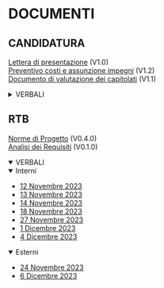 <h1>DOCUMENTI</h1>

<h2>CANDIDATURA</h2>

[Lettera di presentazione](documenti/CANDIDATURA/lettera_presentazione_v1.0.pdf) (V1.0)<br>
[Preventivo costi e assunzione impegni](documenti/CANDIDATURA/documento_impegni_v1.2.pdf) (V1.2) <br>
[Documento di valutazione dei capitolati](documenti/CANDIDATURA/valutazione_capitolati_v1.1.pdf) (V1.1) <br>

<details>
  <summary>VERBALI</summary>

  <details>
    <summary>Interni</summary>

  - [26 Ottobre 2023](documenti/CANDIDATURA/verbali/verbali_interni/verbale_26_10.pdf)
  - [27 Ottobre 2023](documenti/CANDIDATURA/verbali/verbali_interni/verbale_27_10.pdf)
  - [29 Ottobre 2023](documenti/CANDIDATURA/verbali/verbali_interni/verbale_29_10.pdf)
  - [30 Ottobre 2023](documenti/CANDIDATURA/verbali/verbali_interni/verbale_30_10.pdf)
  - [06 Novembre 2023](documenti/CANDIDATURA/verbali/verbali_interni/verbale_06_11.pdf)
  - [07 Novembre 2023](documenti/CANDIDATURA/verbali/verbali_interni/verbale_07_11.pdf)
  </details>

  <details>
    <summary>Esterni</summary>

  - [27 Ottobre 2023](documenti/CANDIDATURA/verbali/verbali_esterni/verbale_27_10.pdf)
  </details>
</details>

<h2>RTB</h2>

[Norme di Progetto](documenti/RTB/norme_progetto_v0.4.0.pdf) (V0.4.0) <br>
[Analisi dei Requisiti](documenti/RTB/analisi_requisiti_v0.1.0.pdf) (V0.1.0) <br>

<details open>
  <summary>VERBALI</summary>

  <details open>
    <summary>Interni</summary>

  - [12 Novembre 2023](documenti/RTB/verbali/verbali_interni/verbale_12_11.pdf)
  - [13 Novembre 2023](documenti/RTB/verbali/verbali_interni/verbale_13_11.pdf)
  - [14 Novembre 2023](documenti/RTB/verbali/verbali_interni/verbale_14_11.pdf)
  - [18 Novembre 2023](documenti/RTB/verbali/verbali_interni/verbale_18_11.pdf)
  - [27 Novembre 2023](documenti/RTB/verbali/verbali_interni/verbale_27_11.pdf)
  - [1 Dicembre 2023](documenti/RTB/verbali/verbali_interni/verbale_01_12.pdf)
  - [4 Dicembre 2023](documenti/RTB/verbali/verbali_interni/verbale_04_12.pdf)
  </details>

  <details open>
    <summary>Esterni</summary>
    
  - [24 Novembre 2023](documenti/RTB/verbali/verbali_esterni/verbale_24_11.pdf)
  - [6 Dicembre 2023](documenti/RTB/verbali/verbali_esterni/verbale_06_12.pdf)
  </details>
</details>
